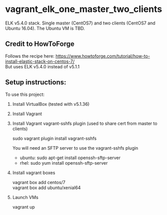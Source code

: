 # vagrant_elk_one_master_two_clients
ELK v5.4.0 stack. Single master (CentOS7) and two clients (CentOS7 and Ubuntu 16.04). The Ubuntu VM is TBD.

## Credit to HowToForge
   Follows the recipe here: https://www.howtoforge.com/tutorial/how-to-install-elastic-stack-on-centos-7/  
   But uses ELK v5.4.0 instead of v5.1.1

## Setup instructions:
To use this project:
1. Install VirtualBox (tested with v5.1.36)
1. Install Vagrant
1. Install Vagrant vagrant-sshfs plugin (used to share cert from master to clients)

   sudo vagrant plugin install vagrant-sshfs  

   You will need an SFTP server to use the vagrant-sshfs plugin
   * ubuntu: sudo apt-get install openssh-sftp-server
   * rhel:   sudo yum install openssh-sftp-server

1. Install vagrant boxes

   vagrant box add centos/7  
   vagrant box add ubuntu/xenial64

1. Launch VMs  

   vagrant up
